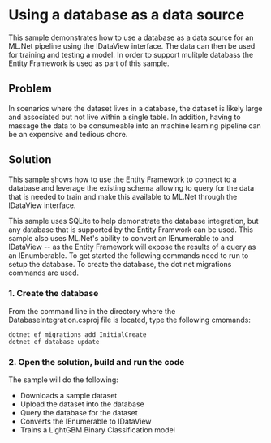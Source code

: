 # Using a database as a data source
This sample demonstrates how to use a database as a data source for an ML.Net pipeline using the IDataView interface. The data can then be used for training and testing a model. In order
to support mulitple databass the Entity Framework is used as part of this sample.

## Problem

In scenarios where the dataset lives in a database, the dataset is likely large and associated but not live within a single table. In addition, having to massage the data to be consumeable into an machine learning pipeline can be an expensive and tedious chore.


## Solution
This sample shows how to use the Entity Framework to connect to a database and leverage the existing schema allowing to query for the data that is needed to train and make this available to ML.Net through the IDataView interface.

This sample uses SQLite to help demonstrate the database integration, but any database that is supported by the Entity Framwork can be used. This sample also uses ML.Net's ability to convert an IEnumerable to and IDataView -- as the Entity Framework will expose the results of a query as an IEnumberable. To get started the following commands need to run to setup the database. To create the database, the dot net migrations commands are used.


### 1. Create the database
From the command line in the directory where the DatabaseIntegration.csproj file is located, type the following cmomands:
```
dotnet ef migrations add InitialCreate
dotnet ef database update
```
### 2. Open the solution, build and run the code
The sample will do the following:
- Downloads a sample dataset
- Upload the dataset into the database
- Query the database for the dataset
- Converts the IEnumerable to IDataView
- Trains a LightGBM Binary Classification model 
